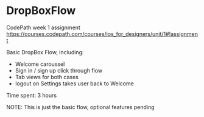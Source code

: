 # DropBoxFlow
CodePath week 1 assignment
https://courses.codepath.com/courses/ios_for_designers/unit/1#!assignment

Basic DropBox Flow, including:
- Welcome caroussel
- Sign in / sign up click through flow
- Tab views for both cases
- logout on Settings takes user back to Welcome

Time spent: 3 hours

NOTE: This is just the basic flow, optional features pending
